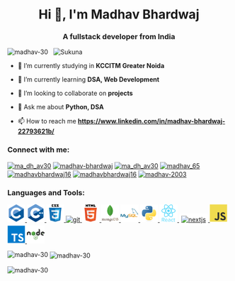 <h1 align="center">Hi 👋, I'm Madhav Bhardwaj</h1>
<h3 align="center">A fullstack developer from India</h3>

<img align="right" alt="Sukuna" width="400" src="https://i.pinimg.com/originals/57/39/f2/5739f2519fb033c5437ca8068e5847ad.gif">

<p align="left"> <img src="https://komarev.com/ghpvc/?username=madhav-30&label=Profile%20views&color=0e75b6&style=flat" alt="madhav-30" /> </p>

- 🔭 I’m currently studying in **KCCITM Greater Noida**

- 🌱 I’m currently learning **DSA, Web Development**

- 👯 I’m looking to collaborate on **projects**

- 💬 Ask me about **Python, DSA**

- 📫 How to reach me **https://www.linkedin.com/in/madhav-bhardwaj-22793621b/**

<h3 align="left">Connect with me:</h3>
<p align="left">
<a href="https://twitter.com/ma_dh_av30" target="blank"><img align="center" src="https://raw.githubusercontent.com/rahuldkjain/github-profile-readme-generator/master/src/images/icons/Social/twitter.svg" alt="ma_dh_av30" height="30" width="40" /></a>
<a href="https://www.linkedin.com/in/madhav-bhardwaj-22793621b/" target="blank"><img align="center" src="https://raw.githubusercontent.com/rahuldkjain/github-profile-readme-generator/master/src/images/icons/Social/linked-in-alt.svg" alt="madhav-bhardwaj" height="30" width="40" /></a>
<a href="https://instagram.com/ma_dh_av30" target="blank"><img align="center" src="https://raw.githubusercontent.com/rahuldkjain/github-profile-readme-generator/master/src/images/icons/Social/instagram.svg" alt="ma_dh_av30" height="30" width="40" /></a>
<a href="https://www.codechef.com/users/madhav_65" target="blank"><img align="center" src="https://cdn.jsdelivr.net/npm/simple-icons@3.1.0/icons/codechef.svg" alt="madhav_65" height="30" width="40" /></a>
<a href="https://www.hackerrank.com/madhavbhardwaj16" target="blank"><img align="center" src="https://raw.githubusercontent.com/rahuldkjain/github-profile-readme-generator/master/src/images/icons/Social/hackerrank.svg" alt="madhavbhardwaj16" height="30" width="40" /></a>
<a href="https://codeforces.com/profile/madhavbhardwaj16" target="blank"><img align="center" src="https://raw.githubusercontent.com/rahuldkjain/github-profile-readme-generator/master/src/images/icons/Social/codeforces.svg" alt="madhavbhardwaj16" height="30" width="40" /></a>
<a href="https://www.leetcode.com/madhav-2003" target="blank"><img align="center" src="https://raw.githubusercontent.com/rahuldkjain/github-profile-readme-generator/master/src/images/icons/Social/leet-code.svg" alt="madhav-2003" height="30" width="40" /></a>
</p>

<h3 align="left">Languages and Tools:</h3>
<p align="left"> <a href="https://www.cprogramming.com/" target="_blank" rel="noreferrer"> <img src="https://raw.githubusercontent.com/devicons/devicon/master/icons/c/c-original.svg" alt="c" width="40" height="40"/> </a> <a href="https://www.w3schools.com/cpp/" target="_blank" rel="noreferrer"> <img src="https://raw.githubusercontent.com/devicons/devicon/master/icons/cplusplus/cplusplus-original.svg" alt="cplusplus" width="40" height="40"/> </a> <a href="https://www.w3schools.com/css/" target="_blank" rel="noreferrer"> <img src="https://raw.githubusercontent.com/devicons/devicon/master/icons/css3/css3-original-wordmark.svg" alt="css3" width="40" height="40"/> </a> <a href="https://git-scm.com/" target="_blank" rel="noreferrer"> <img src="https://www.vectorlogo.zone/logos/git-scm/git-scm-icon.svg" alt="git" width="40" height="40"/> </a> <a href="https://www.w3.org/html/" target="_blank" rel="noreferrer"> <img src="https://raw.githubusercontent.com/devicons/devicon/master/icons/html5/html5-original-wordmark.svg" alt="html5" width="40" height="40"/> </a> <a href="https://www.mongodb.com/" target="_blank" rel="noreferrer"> <img src="https://raw.githubusercontent.com/devicons/devicon/master/icons/mongodb/mongodb-original-wordmark.svg" alt="mongodb" width="40" height="40"/> </a> <a href="https://www.mysql.com/" target="_blank" rel="noreferrer"> <img src="https://raw.githubusercontent.com/devicons/devicon/master/icons/mysql/mysql-original-wordmark.svg" alt="mysql" width="40" height="40"/> </a> <a href="https://www.python.org" target="_blank" rel="noreferrer"> <img src="https://raw.githubusercontent.com/devicons/devicon/master/icons/python/python-original.svg" alt="python" width="40" height="40"/> </a> 
<a href="https://reactjs.org/" target="_blank" rel="noreferrer">
  <img src="https://raw.githubusercontent.com/devicons/devicon/master/icons/react/react-original-wordmark.svg" alt="react" width="40" height="40"/>
</a>
  <a href="https://nextjs.org/" target="_blank" rel="noreferrer">
  <img src="https://iconape.com/wp-content/files/gm/82643/svg/next-js.svg" alt="nextjs" width="40" height="40" style="background-color: white; padding: 5px; border-radius: 5px;"/>
</a>

  <a href="https://developer.mozilla.org/en-US/docs/Web/JavaScript" target="_blank" rel="noreferrer">
  <img src="https://raw.githubusercontent.com/devicons/devicon/master/icons/javascript/javascript-original.svg" alt="javascript" width="40" height="40"/>
</a>

<a href="https://www.typescriptlang.org/" target="_blank" rel="noreferrer">
  <img src="https://raw.githubusercontent.com/devicons/devicon/master/icons/typescript/typescript-original.svg" alt="typescript" width="40" height="40"/>
</a>
<a href="https://nodejs.org" target="_blank" rel="noreferrer">
  <img src="https://raw.githubusercontent.com/devicons/devicon/master/icons/nodejs/nodejs-original-wordmark.svg" alt="nodejs" width="40" height="40"/>
</a>

</p>

<p><img align="left" src="https://github-readme-stats.vercel.app/api/top-langs?username=madhav-30&show_icons=true&locale=en&layout=compact" alt="madhav-30" /></p>

<p>&nbsp;<img align="center" src="https://github-readme-stats.vercel.app/api?username=madhav-30&show_icons=true&locale=en" alt="madhav-30" /></p>

<p><img align="center" src="https://github-readme-streak-stats.herokuapp.com/?user=madhav-30&" alt="madhav-30" /></p>
